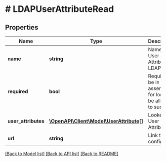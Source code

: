 # # LDAPUserAttributeRead

## Properties

Name | Type | Description | Notes
------------ | ------------- | ------------- | -------------
**name** | **string** | Name of User Attribute in LDAP | [optional] [readonly]
**required** | **bool** | Required to be in LDAP assertion for login to be allowed to succeed | [optional] [readonly]
**user_attributes** | [**\OpenAPI\Client\Model\UserAttribute[]**](UserAttribute.md) | Looker User Attributes | [optional] [readonly]
**url** | **string** | Link to ldap config | [optional] [readonly]

[[Back to Model list]](../../README.md#models) [[Back to API list]](../../README.md#endpoints) [[Back to README]](../../README.md)

